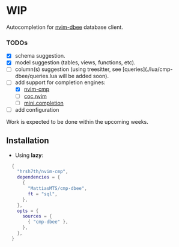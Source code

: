 # WIP

Autocompletion for [nvim-dbee](https://github.com/kndndrj/nvim-dbee/) database client.

### TODOs

- [x] schema suggestion.
- [x] model suggestion (tables, views, functions, etc).
- [ ] column(s) suggestion (using treesitter, see [queries](./lua/cmp-dbee/queries.lua will be added soon).
- [ ] add support for completion engines:
  - [x] [nvim-cmp](https://github.com/hrsh7th/nvim-cmp)
  - [ ] [coc.nvim](https://github.com/neoclide/coc.nvim)
  - [ ] [mini.completion](https://github.com/echasnovski/mini.completion)
- [ ] add configuration

Work is expected to be done within the upcoming weeks.

## Installation

- Using **lazy**:

```lua
  {
    "hrsh7th/nvim-cmp",
    dependencies = {
      {
        "MattiasMTS/cmp-dbee",
        ft = "sql",
      },
    },
    opts = {
      sources = {
        { "cmp-dbee" },
      },
    },
  }
```
